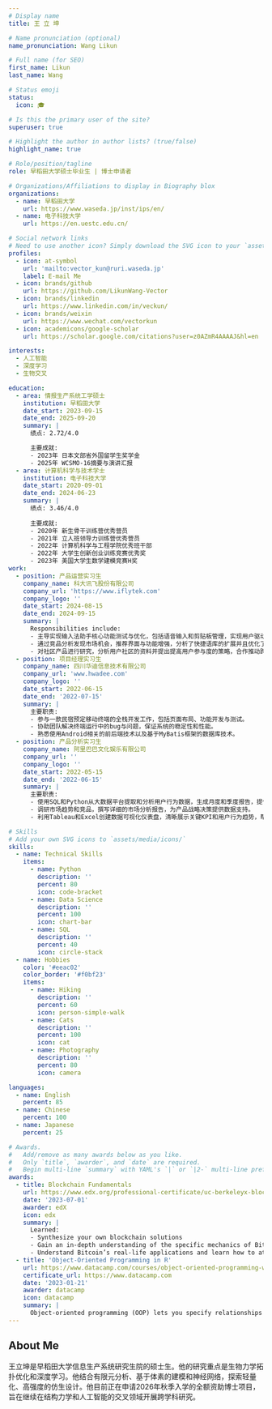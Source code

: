 ```yaml
---
# Display name
title: 王 立 坤

# Name pronunciation (optional)
name_pronunciation: Wang Likun

# Full name (for SEO)
first_name: Likun
last_name: Wang

# Status emoji
status:
  icon: 🎓

# Is this the primary user of the site?
superuser: true

# Highlight the author in author lists? (true/false)
highlight_name: true

# Role/position/tagline
role: 早稻田大学硕士毕业生 | 博士申请者

# Organizations/Affiliations to display in Biography blox
organizations:
  - name: 早稻田大学
    url: https://www.waseda.jp/inst/ips/en/
  - name: 电子科技大学
    url: https://en.uestc.edu.cn/

# Social network links
# Need to use another icon? Simply download the SVG icon to your `assets/media/icons/` folder.
profiles:
  - icon: at-symbol
    url: 'mailto:vector_kun@ruri.waseda.jp'
    label: E-mail Me
  - icon: brands/github
    url: https://github.com/LikunWang-Vector
  - icon: brands/linkedin
    url: https://www.linkedin.com/in/veckun/
  - icon: brands/weixin
    url: https://www.wechat.com/vectorkun
  - icon: academicons/google-scholar
    url: https://scholar.google.com/citations?user=z0AZmR4AAAAJ&hl=en

interests:
  - 人工智能
  - 深度学习
  - 生物交叉

education:
  - area: 情报生产系统工学硕士
    institution: 早稻田大学
    date_start: 2023-09-15
    date_end: 2025-09-20
    summary: |
      绩点: 2.72/4.0

      主要成就:
      - 2023年 日本文部省外国留学生奖学金
      - 2025年 WCSMO-16摘要与演讲汇报
  - area: 计算机科学与技术学士
    institution: 电子科技大学
    date_start: 2020-09-01
    date_end: 2024-06-23
    summary: |
      绩点: 3.46/4.0
      
      主要成就:
      - 2020年 新生骨干训练营优秀营员
      - 2021年 立人班领导力训练营优秀营员
      - 2022年 计算机科学与工程学院优秀班干部
      - 2022年 大学生创新创业训练竞赛优秀奖
      - 2023年 美国大学生数学建模竞赛H奖
work:
  - position: 产品运营实习生
    company_name: 科大讯飞股份有限公司
    company_url: 'https://www.iflytek.com'
    company_logo: ''
    date_start: 2024-08-15
    date_end: 2024-09-15
    summary: |
      Responsibilities include:
      - 主导实现输入法助手核心功能测试与优化，包括语音输入和剪贴板管理，实现用户驱动的反馈，提升游戏键盘使用体验。
      - 通过竞品分析发现市场机会，推荐界面与功能增强，分析了快捷语库的扩展并且优化了浮动条功能。
      - 对社区产品进行研究，分析用户社区的资料并提出提高用户参与度的策略，合作推动跨职能合作并确保战略实施。
  - position: 项目经理实习生
    company_name: 四川华迪信息技术有限公司
    company_url: 'www.hwadee.com'
    company_logo: ''
    date_start: 2022-06-15
    date_end: '2022-07-15'
    summary: |
      主要职责:
      - 参与一款民宿预定移动终端的全栈开发工作，包括页面布局、功能开发与测试。
      - 协助团队解决终端运行中的bug与问题，保证系统的稳定性和性能。
      - 熟悉使用Android相关的前后端技术以及基于MyBatis框架的数据库技术。
  - position: 产品分析实习生
    company_name: 阿里巴巴文化娱乐有限公司
    company_url: ''
    company_logo: ''
    date_start: 2022-05-15
    date_end: '2022-06-15'
    summary: |
      主要职责:
      - 使用SQL和Python从大数据平台提取和分析用户行为数据，生成月度和季度报告，提供产品改进建议。
      - 调研市场趋势和竞品，撰写详细的市场分析报告，为产品战略决策提供数据支持。
      - 利用Tableau和Excel创建数据可视化仪表盘，清晰展示关键KPI和用户行为趋势，帮助团队快速理解数据洞察。

# Skills
# Add your own SVG icons to `assets/media/icons/`
skills:
  - name: Technical Skills
    items:
      - name: Python
        description: ''
        percent: 80
        icon: code-bracket
      - name: Data Science
        description: ''
        percent: 100
        icon: chart-bar
      - name: SQL
        description: ''
        percent: 40
        icon: circle-stack
  - name: Hobbies
    color: '#eeac02'
    color_border: '#f0bf23'
    items:
      - name: Hiking
        description: ''
        percent: 60
        icon: person-simple-walk
      - name: Cats
        description: ''
        percent: 100
        icon: cat
      - name: Photography
        description: ''
        percent: 80
        icon: camera

languages:
  - name: English
    percent: 85
  - name: Chinese
    percent: 100
  - name: Japanese
    percent: 25

# Awards.
#   Add/remove as many awards below as you like.
#   Only `title`, `awarder`, and `date` are required.
#   Begin multi-line `summary` with YAML's `|` or `|2-` multi-line prefix and indent 2 spaces below.
awards:
  - title: Blockchain Fundamentals
    url: https://www.edx.org/professional-certificate/uc-berkeleyx-blockchain-fundamentals
    date: '2023-07-01'
    awarder: edX
    icon: edx
    summary: |
      Learned:
      - Synthesize your own blockchain solutions
      - Gain an in-depth understanding of the specific mechanics of Bitcoin
      - Understand Bitcoin’s real-life applications and learn how to attack and destroy Bitcoin, Ethereum, smart contracts and Dapps, and alternatives to Bitcoin’s Proof-of-Work consensus algorithm
  - title: 'Object-Oriented Programming in R'
    url: https://www.datacamp.com/courses/object-oriented-programming-with-s3-and-r6-in-r
    certificate_url: https://www.datacamp.com
    date: '2023-01-21'
    awarder: datacamp
    icon: datacamp
    summary: |
      Object-oriented programming (OOP) lets you specify relationships between functions and the objects that they can act on, helping you manage complexity in your code. This is an intermediate level course, providing an introduction to OOP, using the S3 and R6 systems. S3 is a great day-to-day R programming tool that simplifies some of the functions that you write. R6 is especially useful for industry-specific analyses, working with web APIs, and building GUIs.
---
```


## About Me

王立坤是早稻田大学信息生产系统研究生院的硕士生。他的研究重点是生物力学拓扑优化和深度学习。他结合有限元分析、基于体素的建模和神经网络，探索轻量化、高强度的仿生设计。他目前正在申请2026年秋季入学的全额资助博士项目，旨在继续在结构力学和人工智能的交叉领域开展跨学科研究。
